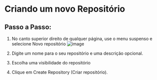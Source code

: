 # Criando um novo Repositório

## Passo a Passo:

1. No canto superior direito de qualquer página, use o menu suspenso  e selecione Novo repositório
![image](https://user-images.githubusercontent.com/100284817/167623413-79b7dd03-8d63-41c9-9b3c-6235124fc627.png)

2. Digite um nome para o seu repositório e uma descrição opcional.
3. Escolha uma visibilidade do repositório
4. Clique em Create Repository (Criar repositório).
